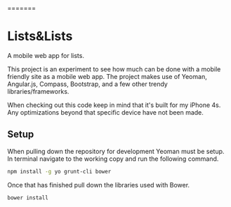 =======
# Lists&Lists

A mobile web app for lists.

This project is an experiment to see how much can be done with a mobile friendly site as a mobile web app. The project makes use of Yeoman, Angular.js, Compass, Bootstrap, and a few other trendy libraries/frameworks.

When checking out this code keep in mind that it's built for my iPhone 4s. Any optimizations beyond that specific device have not been made.

## Setup

When pulling down the repository for development Yeoman must be setup. In terminal navigate to the working copy and run the following command.

```bash
npm install -g yo grunt-cli bower
```

Once that has finished pull down the libraries used with Bower.

```bash
bower install
```
